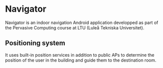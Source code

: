 Navigator
===

Navigator is an indoor navigation Android application developped as part of the Pervasive Computing course at LTU (Luleå Tekniska Universitet).

## Positioning system

It uses built-in position services in addition to public APs to determine the position of the user in the building and guide them to the destination room.

